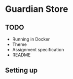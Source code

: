 # Guardian Store

## TODO
- Running in Docker
- Theme
- Assignment specification
- README

## Setting up